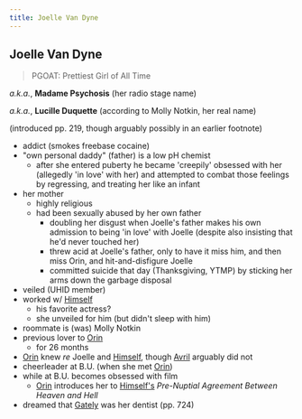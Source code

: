 ```yaml
---
title: Joelle Van Dyne
---
```


Joelle Van Dyne
---------------

> PGOAT: Prettiest Girl of All Time

*a.k.a.*, **Madame Psychosis** (her radio stage name)

*a.k.a.*, **Lucille Duquette** (according to Molly Notkin, her real name)

(introduced pp. 219, though arguably possibly in an earlier footnote)

* addict (smokes freebase cocaine)
* "own personal daddy" (father) is a low pH chemist
  * after she entered puberty he became 'creepily' obsessed with her (allegedly
    'in love' with her) and attempted to combat those feelings by regressing,
    and treating her like an infant
* her mother
  * highly religious
  * had been sexually abused by her own father
    * doubling her disgust when Joelle's father makes his own admission to being
      'in love' with Joelle (despite also insisting that he'd never touched her)
    * threw acid at Joelle's father, only to have it miss him, and then miss
      Orin, and hit-and-disfigure Joelle
    * committed suicide that day (Thanksgiving, YTMP) by sticking her arms down
      the garbage disposal
* veiled (UHID member)
* worked w/ [Himself](/characters/Himself)
  * his favorite actress?
  * she unveiled for him (but didn't sleep with him)
* roommate is (was) Molly Notkin
* previous lover to [Orin](/characters/Orin)
  * for 26 months
* [Orin](/characters/Orin) knew *re* Joelle and [Himself](/characters/Himself),
  though [Avril](/characters/Avril) arguably did not
* cheerleader at B.U. (when she met [Orin](/characters/Orin))
* while at B.U. becomes obsessed with film
  * [Orin](/characters/Orin) introduces her to [Himself's](/characters/Himself)
    *Pre-Nuptial Agreement Between Heaven and Hell*
* dreamed that [Gately](/characters/Don_Gately) was her dentist (pp. 724)
